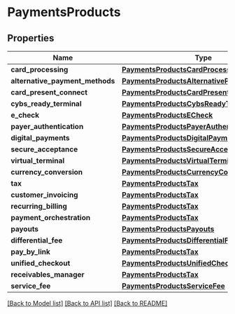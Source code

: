 # PaymentsProducts

## Properties
Name | Type | Description | Notes
------------ | ------------- | ------------- | -------------
**card_processing** | [**PaymentsProductsCardProcessing**](PaymentsProductsCardProcessing.md) |  | [optional] 
**alternative_payment_methods** | [**PaymentsProductsAlternativePaymentMethods**](PaymentsProductsAlternativePaymentMethods.md) |  | [optional] 
**card_present_connect** | [**PaymentsProductsCardPresentConnect**](PaymentsProductsCardPresentConnect.md) |  | [optional] 
**cybs_ready_terminal** | [**PaymentsProductsCybsReadyTerminal**](PaymentsProductsCybsReadyTerminal.md) |  | [optional] 
**e_check** | [**PaymentsProductsECheck**](PaymentsProductsECheck.md) |  | [optional] 
**payer_authentication** | [**PaymentsProductsPayerAuthentication**](PaymentsProductsPayerAuthentication.md) |  | [optional] 
**digital_payments** | [**PaymentsProductsDigitalPayments**](PaymentsProductsDigitalPayments.md) |  | [optional] 
**secure_acceptance** | [**PaymentsProductsSecureAcceptance**](PaymentsProductsSecureAcceptance.md) |  | [optional] 
**virtual_terminal** | [**PaymentsProductsVirtualTerminal**](PaymentsProductsVirtualTerminal.md) |  | [optional] 
**currency_conversion** | [**PaymentsProductsCurrencyConversion**](PaymentsProductsCurrencyConversion.md) |  | [optional] 
**tax** | [**PaymentsProductsTax**](PaymentsProductsTax.md) |  | [optional] 
**customer_invoicing** | [**PaymentsProductsTax**](PaymentsProductsTax.md) |  | [optional] 
**recurring_billing** | [**PaymentsProductsTax**](PaymentsProductsTax.md) |  | [optional] 
**payment_orchestration** | [**PaymentsProductsTax**](PaymentsProductsTax.md) |  | [optional] 
**payouts** | [**PaymentsProductsPayouts**](PaymentsProductsPayouts.md) |  | [optional] 
**differential_fee** | [**PaymentsProductsDifferentialFee**](PaymentsProductsDifferentialFee.md) |  | [optional] 
**pay_by_link** | [**PaymentsProductsTax**](PaymentsProductsTax.md) |  | [optional] 
**unified_checkout** | [**PaymentsProductsUnifiedCheckout**](PaymentsProductsUnifiedCheckout.md) |  | [optional] 
**receivables_manager** | [**PaymentsProductsTax**](PaymentsProductsTax.md) |  | [optional] 
**service_fee** | [**PaymentsProductsServiceFee**](PaymentsProductsServiceFee.md) |  | [optional] 

[[Back to Model list]](../README.md#documentation-for-models) [[Back to API list]](../README.md#documentation-for-api-endpoints) [[Back to README]](../README.md)


